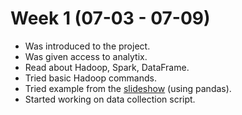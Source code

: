 # Week 1 (07-03 - 07-09)

*   Was introduced to the project.
*   Was given access to analytix.
*   Read about Hadoop, Spark, DataFrame.
*   Tried basic Hadoop commands.
*   Tried example from the [slideshow](https://github.com/vkuznet/CMSSpark/blob/master/doc/CMSSpark.pdf) (using pandas).
*   Started working on data collection script.
